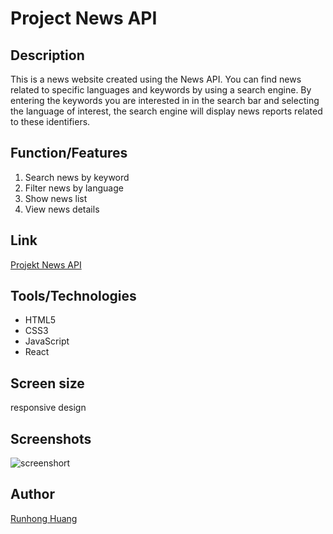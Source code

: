 # Project News API

## Description

This is a news website created using the News API.
You can find news related to specific languages and keywords by using a search engine. By entering the keywords you are interested in in the search bar and selecting the language of interest, the search engine will display news reports related to these identifiers.

## Function/Features

1. Search news by keyword
2. Filter news by language
3. Show news list
4. View news details

## Link

[Projekt News API](https://github.com/huangrunhong/49_Aufgaben_News_API)

## Tools/Technologies

- HTML5
- CSS3
- JavaScript
- React

## Screen size

responsive design

## Screenshots

![screenshort]()

## Author

[Runhong Huang](https://github.com/huangrunhong)

